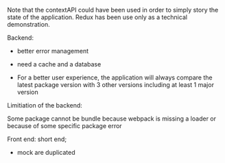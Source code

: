 Note that the contextAPI could have been used in order to simply story the state of the application. Redux has been use only as a technical demonstration.

Backend:

- better error management

- need a cache and a database

- For a better user experience, the application will always compare the latest package version with 3 other versions including at least 1 major version

Limitiation of the backend:

Some package cannot be bundle because webpack is missing a loader or because of some specific package error

Front end: short end;

- mock are duplicated
